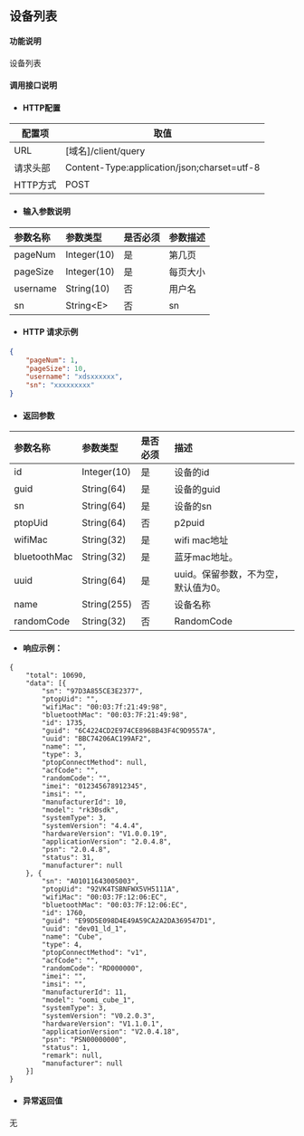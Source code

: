 ## 设备列表

#### 功能说明

设备列表

#### 调用接口说明

* #### HTTP配置

| 配置项 | 取值 |
| --- | --- |
| URL | \[域名\]/client/query|
| 请求头部 | Content-Type:application/json;charset=utf-8 |
| HTTP方式 | POST|

* #### 输入参数说明

| 参数名称 | 参数类型 | 是否必须 | 参数描述 |
| :--- | :--- | :--- | :--- |
|pageNum | Integer\(10\) | 是 |第几页 |
| pageSize | Integer\(10\) | 是 |每页大小 |
| username| String\(10\) | 否 | 用户名 |
| sn| String&lt;E&gt; | 否 | sn |

* #### HTTP 请求示例

```json
{
	"pageNum": 1,
	"pageSize": 10,
	"username": "xdsxxxxxx",
	"sn": "xxxxxxxxx"
}
```


* #### 返回参数

| 参数名称 | 参数类型 | 是否必须 | 描述 |
| :--- | :--- | :--- | :--- |
| id| Integer\(10\) | 是 | 设备的id |
| guid| String\(64\) | 是 | 设备的guid |
| sn | String\(64\) | 是 | 设备的sn |
| ptopUid | String\(64\) | 否 | p2puid |
| wifiMac | String\(32\) | 是 | wifi mac地址 |
| bluetoothMac | String\(32\) | 是 | 蓝牙mac地址。 |
| uuid | String\(64\) | 是 | uuid。保留参数，不为空，默认值为0。 |
| name | String\(255\) | 否 | 设备名称 |
| randomCode | String\(32\) | 否 | RandomCode|


* #### 响应示例：

```
{
	"total": 10690,
	"data": [{
		"sn": "97D3A855CE3E2377",
		"ptopUid": "",
		"wifiMac": "00:03:7f:21:49:98",
		"bluetoothMac": "00:03:7F:21:49:98",
		"id": 1735,
		"guid": "6C4224CD2E974CE8968B43F4C9D9557A",
		"uuid": "BBC74206AC199AF2",
		"name": "",
		"type": 3,
		"ptopConnectMethod": null,
		"acfCode": "",
		"randomCode": "",
		"imei": "012345678912345",
		"imsi": "",
		"manufacturerId": 10,
		"model": "rk30sdk",
		"systemType": 3,
		"systemVersion": "4.4.4",
		"hardwareVersion": "V1.0.0.19",
		"applicationVersion": "2.0.4.8",
		"psn": "2.0.4.8",
		"status": 31,
		"manufacturer": null
	}, {
		"sn": "A01011643005003",
		"ptopUid": "92VK4TSBNFWX5VH5111A",
		"wifiMac": "00:03:7F:12:06:EC",
		"bluetoothMac": "00:03:7F:12:06:EC",
		"id": 1760,
		"guid": "E99D5E098D4E49A59CA2A2DA369547D1",
		"uuid": "dev01_ld_1",
		"name": "Cube",
		"type": 4,
		"ptopConnectMethod": "v1",
		"acfCode": "",
		"randomCode": "RD000000",
		"imei": "",
		"imsi": "",
		"manufacturerId": 11,
		"model": "oomi_cube_1",
		"systemType": 3,
		"systemVersion": "V0.2.0.3",
		"hardwareVersion": "V1.1.0.1",
		"applicationVersion": "V2.0.4.18",
		"psn": "PSN00000000",
		"status": 1,
		"remark": null,
		"manufacturer": null
	}]
}
```

* #### 异常返回值

无



